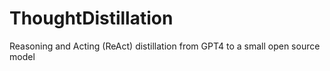 # ThoughtDistillation
Reasoning and Acting (ReAct) distillation from GPT4 to a small open source model
